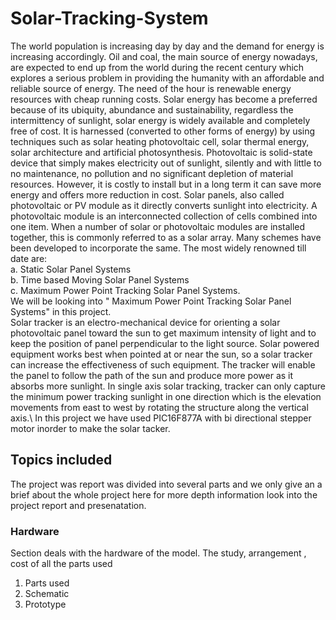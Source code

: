 # Solar-Tracking-System
The world population is increasing day by day and the demand for energy is increasing accordingly. Oil and coal, the main source of energy nowadays, are expected to end up from the world during the recent century which explores a serious problem in providing the humanity with an affordable and reliable source of energy. The need of the hour is renewable energy resources with cheap running costs. Solar energy has become a preferred because of its ubiquity, abundance and sustainability, regardless the intermittency of sunlight, solar energy is widely available and completely free of cost. It is harnessed (converted to other forms of energy) by using techniques such as solar heating photovoltaic cell, solar thermal energy, solar architecture and artificial photosynthesis. Photovoltaic is solid-state device that simply makes electricity out of sunlight, silently and with little to no maintenance, no pollution and no significant depletion of material resources. However, it is costly to install but in a long term it can save more energy and offers more reduction in cost. Solar panels, also called photovoltaic or PV module as it directly converts sunlight into electricity. A photovoltaic module is an interconnected collection of cells combined into one item. When a number of solar or photovoltaic modules are installed together, this is commonly referred to as a solar array. Many schemes have been developed to incorporate the same. The most widely renowned till date are:\
a. Static Solar Panel Systems\
b. Time based Moving Solar Panel Systems \
c. Maximum Power Point Tracking Solar Panel Systems. \
We will be looking into " Maximum Power Point Tracking Solar Panel Systems" in this project.\
Solar tracker is an electro-mechanical device for orienting a solar
photovoltaic panel toward the sun to get maximum intensity of light and to keep the position of panel perpendicular to the light source. Solar powered equipment works best when pointed at or near the sun, so a solar tracker can increase the effectiveness of such equipment. The tracker will enable the panel to follow the path of the sun and produce more power as it absorbs more
sunlight. In single axis solar tracking, tracker can only capture the minimum power tracking
sunlight in one direction which is the elevation movements from east to west by rotating the
structure along the vertical axis.\\
In this project we have used PIC16F877A with bi directional stepper motor inorder to make the solar tacker. 

## Topics included
The project was report was divided into several parts and we only give an a brief about the whole project here for more depth information look into the project report and presenatation. 
### Hardware 
Section deals with the hardware of the model. The study, arrangement , cost of all the parts used
1. Parts used 
2. Schematic
3. Prototype
